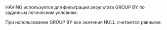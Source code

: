 HAVING используется для фильтрации результата GROUP BY по заданным логическим условиям.

При использовании GROUP BY все значения NULL считаются равными.

